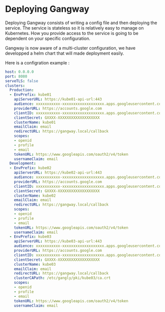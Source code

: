 # Deploying Gangway

Deploying Gangway consists of writing a config file and then deploying the service.
The service is stateless so it is relatively easy to manage on Kubernetes.
How you provide access to the service is going to be dependent on your specific configuration.

Gangway is now aware of a multi-cluster configuration, we have developped a helm chart that will made deployment easily.

Here is a configration example : 

```yaml
host: 0.0.0.0
port: 8080
serveTLS: false
clusters:
  Production:
  - EnvPrefix: kube01
    apiServerURL: https://kube01-api-url:443
    audience: xxxxxxxxxxx-xxxxxxxxxxxxxxxxxxx.apps.googleusercontent.com
    providerURL: https://accounts.google.com
    clientID: xxxxxxxxxxx-xxxxxxxxxxxxxxxxxxx.apps.googleusercontent.com
    clientSecret: GXXXX-XXXXXXXXXXXXXXXXXXX
    clusterName: kube01
    emailClaim: email
    redirectURL: https://gangway.local/callback
    scopes:
    - openid
    - profile
    - email
    tokenURL: https://www.googleapis.com/oauth2/v4/token
    usernameClaim: email
  Development:
  - EnvPrefix: kube02
    apiServerURL: https://kube02-api-url:443
    audience: xxxxxxxxxxx-xxxxxxxxxxxxxxxxxxx.apps.googleusercontent.com
    providerURL: https://accounts.google.com
    clientID: xxxxxxxxxxx-xxxxxxxxxxxxxxxxxxx.apps.googleusercontent.com
    clientSecret: GXXXX-XXXXXXXXXXXXXXXXXXX
    clusterName: kube02
    emailClaim: email
    redirectURL: https://gangway.local/callback
    scopes:
    - openid
    - profile
    - email
    tokenURL: https://www.googleapis.com/oauth2/v4/token
    usernameClaim: email
  - EnvPrefix: kube03
    apiServerURL: https://kube03-api-url:443
    audience: xxxxxxxxxxx-xxxxxxxxxxxxxxxxxxx.apps.googleusercontent.com
    providerURL: https://accounts.google.com
    clientID: xxxxxxxxxxx-xxxxxxxxxxxxxxxxxxx.apps.googleusercontent.com
    clientSecret: GXXXX-XXXXXXXXXXXXXXXXXXX
    clusterName: kube03
    emailClaim: email
    redirectURL: https://gangway.local/callback
    clusterCAPath: /etc/gangly/pki/kube03/ca.crt
    scopes:
    - openid
    - profile
    - email
    tokenURL: https://www.googleapis.com/oauth2/v4/token
    usernameClaim: email
```
